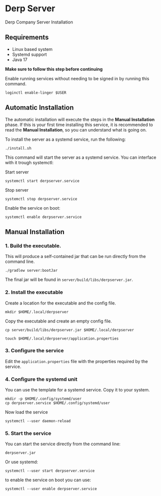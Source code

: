 # Derp Server
Derp Company Server Installation

## Requirements

- Linux based system
- Systemd support
- Java 17

**Make sure to follow this step before continuing**

Enable running services without needing to be signed in by running this command.

`loginctl enable-linger $USER`

## Automatic Installation

The automatic installation will execute the steps in the **Manual Installation** phase. If this is your first time installing
this service, it is recommended to read the **Manual Installation**, so you can understand what is going on.

To install the server as a systemd service, run the following:

`./install.sh`

This command will start the server as a systemd service. You can interface with it trough systemctl:

Start server

```systemctl start derpserver.service```

Stop server

```systemctl stop derpserver.service```

Enable the service on boot:

```systemctl enable derpserver.service```

## Manual Installation

### 1. Build the executable.

This will produce a self-contained jar that can be run directly from the command line.

`./gradlew server:bootJar`

The final jar will be found in `server/build/libs/derpserver.jar`.

### 2. Install the executable

Create a location for the executable and the config file.

```
mkdir $HOME/.local/derpserver
```

Copy the executable and create an empty config file.

```
cp server/build/libs/derpserver.jar $HOME/.local/derpserver

touch $HOME/.local/derpserver/application.properties
```

### 3. Configure the service

Edit the `application.properties` file with the properties required by the service.

### 4. Configure the systemd unit

You can use the template for a systemd service. Copy it to your system.

```
mkdir -p $HOME/.config/systemd/user
cp derpserver.service $HOME/.config/systemd/user
```

Now load the service

```systemctl --user daemon-reload```

### 5. Start the service

You can start the service directly from the command line:

```derpserver.jar```

Or use systemd:

```systemctl --user start derpserver.service```

to enable the service on boot you can use:

```systemctl --user enable derpserver.service```
